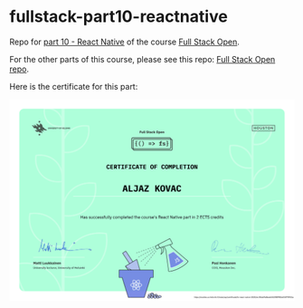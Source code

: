 # fullstack-part10-reactnative
Repo for [part 10 - React Native](https://fullstackopen.com/en/part10) of the course [Full Stack Open](https://fullstackopen.com/en/about).

For the other parts of this course, please see this repo: [Full Stack Open repo](https://github.com/alko5923/fullstack-open).

Here is the certificate for this part:

![Certificate part 9 - React Native](https://github.com/aljazkovac/fullstackopen-part10-reactnative/blob/main/certificate-fullstack-part10-reactnative.png)
